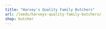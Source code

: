 ```yaml
---
title: "Harvey's Quality Family Butchers"
url: /leeds/harveys-quality-family-butchers/
shop: butcher
---
```

